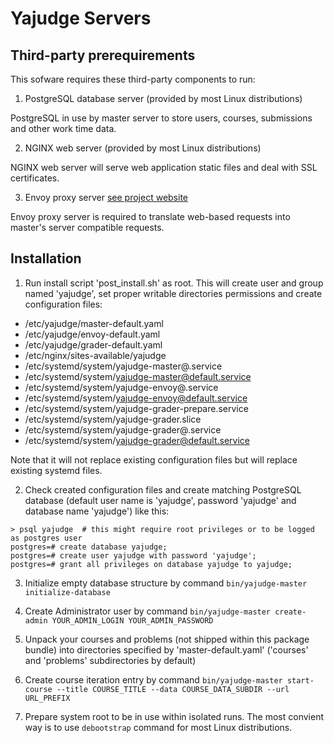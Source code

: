 # Yajudge Servers

## Third-party prerequirements

This sofware requires these third-party components to run:

 1. PostgreSQL database server (provided by most Linux distributions)

 PostgreSQL in use by master server to store users, courses, submissions
 and other work time data.
 
 2. NGINX web server (provided by most Linux distributions)

 NGINX web server will serve web application static files and deal
 with SSL certificates.
 
 3. Envoy proxy server [see project website](https://www.envoyproxy.io/)

 Envoy proxy server is required to translate web-based requests into
 master's server compatible requests.

## Installation

 1. Run install script 'post_install.sh' as root. This will create user
 and group named 'yajudge', set proper writable directories permissions
 and create configuration files:

   - /etc/yajudge/master-default.yaml
   - /etc/yajudge/envoy-default.yaml
   - /etc/yajudge/grader-default.yaml
   - /etc/nginx/sites-available/yajudge
   - /etc/systemd/system/yajudge-master@.service
   - /etc/systemd/system/yajudge-master@default.service
   - /etc/systemd/system/yajudge-envoy@.service
   - /etc/systemd/system/yajudge-envoy@default.service
   - /etc/systemd/system/yajudge-grader-prepare.service
   - /etc/systemd/system/yajudge-grader.slice
   - /etc/systemd/system/yajudge-grader@.service
   - /etc/systemd/system/yajudge-grader@default.service

 Note that it will not replace existing configuration files but will replace
 existing systemd files.

 2. Check created configuration files and create matching PostgreSQL database
 (default user name is 'yajudge', password 'yajudge' and database name 'yajudge')
 like this:

 ```
 > psql yajudge  # this might require root privileges or to be logged as postgres user 
 postgres=# create database yajudge;
 postgres=# create user yajudge with password 'yajudge';
 postgres=# grant all privileges on database yajudge to yajudge; 
 ```

 3. Initialize empty database structure by command
 `bin/yajudge-master initialize-database`

 4. Create Administrator user by command
 `bin/yajudge-master create-admin YOUR_ADMIN_LOGIN YOUR_ADMIN_PASSWORD`

 5. Unpack your courses and problems (not shipped within this package bundle)
 into directories specified by 'master-default.yaml' ('courses' and 'problems'
 subdirectories by default)

 6. Create course iteration entry by command
 `bin/yajudge-master start-course --title COURSE_TITLE --data COURSE_DATA_SUBDIR --url URL_PREFIX`

 7. Prepare system root to be in use within isolated runs. The most convient way is
 to use `debootstrap` command for most Linux distributions.
 
